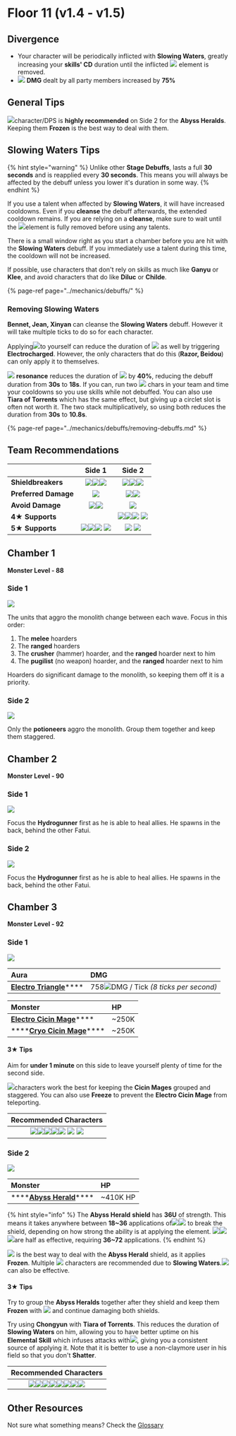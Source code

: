# Floor 11 \(v1.4 - v1.5\)

## Divergence

* Your character will be periodically inflicted with **Slowing Waters**, greatly increasing your **skills' CD** duration until the inflicted ![](../.gitbook/assets/hydro_small.png) element is removed.
* ![](../.gitbook/assets/physical_small.png) **DMG** dealt by all party members increased by **75%**

## General Tips

![](../.gitbook/assets/cryo_small.png)character/DPS is **highly recommended** on Side 2 for the **Abyss Heralds**. Keeping them **Frozen** is the best way to deal with them.

## Slowing Waters Tips

{% hint style="warning" %}
Unlike other **Stage Debuffs**,  lasts a full **30 seconds** and is reapplied every **30 seconds**. This means you will always be affected by the debuff unless you lower it's duration in some way.
{% endhint %}

If you use a talent when affected by **Slowing Waters**, it will have increased cooldowns. Even if you **cleanse** the debuff afterwards, the extended cooldown remains. If you are relying on a **cleanse**, make sure to wait until the ![](../.gitbook/assets/hydro_small.png)element is fully removed before using any talents.

There is a small window right as you start a chamber before you are hit with the **Slowing Waters** debuff. If you immediately use a talent during this time, the cooldown will not be increased. 

If possible, use characters that don't rely on skills as much like **Ganyu** or **Klee**, and avoid characters that do like **Diluc** or **Childe**.

{% page-ref page="../mechanics/debuffs/" %}

### Removing Slowing Waters

**Bennet, Jean, Xinyan** can cleanse the **Slowing Waters** debuff. However it will take multiple ticks to do so for each character.

Applying![](../.gitbook/assets/electro_small.png)to yourself can reduce the duration of ![](../.gitbook/assets/hydro_small.png) as well by triggering **Electrocharged**. However, the only characters that do this \(**Razor, Beidou**\) can only apply it to themselves.

![](../.gitbook/assets/electro_small.png) **resonance** reduces the duration of ![](../.gitbook/assets/hydro_small.png) by **40%**, reducing the debuff duration from **30s** to **18s**. If you can, run two ![](../.gitbook/assets/electro_small.png) chars in your team and time your cooldowns so you use skills while not debuffed. You can also use **Tiara of Torrents** which has the same effect, but giving up a circlet slot is often not worth it. The two stack multiplicatively, so using both reduces the duration from **30s** to **10.8s**.

{% page-ref page="../mechanics/debuffs/removing-debuffs.md" %}

## Team Recommendations

|  | Side 1 | Side 2 |
| :--- | :---: | :---: |
| **Shieldbreakers** | ![](../.gitbook/assets/pyro_small.png)![](../.gitbook/assets/cryo_small.png)![](../.gitbook/assets/electro_small.png) | ![](../.gitbook/assets/cryo_small.png)![](../.gitbook/assets/electro_small.png)![](../.gitbook/assets/geo_small.png) |
| **Preferred Damage** | ![](../.gitbook/assets/physical_small.png) | ![](../.gitbook/assets/physical_small.png)![](../.gitbook/assets/cryo_small.png) |
| **Avoid Damage** | ![](../.gitbook/assets/cryo_small.png)![](../.gitbook/assets/electro_small.png) | ![](../.gitbook/assets/hydro_small.png) |
| **4**★ **Supports** |  | ![](../.gitbook/assets/ui_avataricon_chongyun.png)![](../.gitbook/assets/ui_avataricon_kaeya.png)![](../.gitbook/assets/ui_avataricon_rosaria.png)  ![](../.gitbook/assets/ui_avataricon_lisa.png)  |
| **5**★ **Supports** | ![](../.gitbook/assets/ui_avataricon_lumine_anemo.png)![](../.gitbook/assets/ui_avataricon_sucrose.png)![](../.gitbook/assets/ui_avataricon_jean.png) ![](../.gitbook/assets/ui_avataricon_venti.png)  | ![](../.gitbook/assets/ui_avataricon_ganyu.png) ![](../.gitbook/assets/ui_avataricon_zhongli.png)  |

## Chamber 1

**Monster Level - 88**

### Side 1

![](../.gitbook/assets/11-1-1%20%281%29.png)

The units that aggro the monolith change between each wave. Focus in this order:

1. The **melee** hoarders
2. The **ranged** hoarders
3. The **crusher** \(hammer\) hoarder, and the **ranged** hoarder next to him
4. The **pugilist** \(no weapon\) hoarder, and the **ranged** hoarder next to him

Hoarders do significant damage to the monolith, so keeping them off it is a priority.

### Side 2

![](../.gitbook/assets/11-1-2%20%281%29.png)

Only the **potioneers** aggro the monolith. Group them together and keep them staggered.

## Chamber 2

**Monster Level - 90**

### Side 1 

![](../.gitbook/assets/11-2-1%20%281%29.png)

Focus the **Hydrogunner** first as he is able to heal allies. He spawns in the back, behind the other Fatui.

### Side 2

![](../.gitbook/assets/11-2-2%20%281%29.png)

  
Focus the **Hydrogunner** first as he is able to heal allies. He spawns in the back, behind the other Fatui.

## Chamber 3

**Monster Level - 92**

### Side 1

![](../.gitbook/assets/11-3-1%20%281%29.png)

| Aura | DMG |
| :--- | :--- |
| [**Electro Triangle**](../mechanics/auras/lightning-stake.md)\*\*\*\* | 758![](../.gitbook/assets/electro_small.png)DMG / Tick _\(8 ticks per second\)_ |

| Monster | HP |
| :--- | :--- |
| [**Electro Cicin Mage**](../monsters/fatui/electro-cicin-mage.md)\*\*\*\* | ~250K |
| \*\*\*\*[**Cryo Cicin Mage**](../monsters/fatui/cryo-cicin-mage.md)\*\*\*\* | ~250K |

#### 3★ Tips

Aim for **under 1 minute** on this side to leave yourself plenty of time for the second side.

![](../.gitbook/assets/anemo_small.png)characters work the best for keeping the **Cicin Mages** grouped and staggered. You can also use **Freeze** to prevent the **Electro Cicin Mage** from teleporting.

| Recommended Characters |
| :---: |
| ![](../.gitbook/assets/ui_avataricon_razor.png)![](../.gitbook/assets/ui_avataricon_eula.png)![](../.gitbook/assets/ui_avataricon_lumine_anemo.png)![](../.gitbook/assets/ui_avataricon_sucrose.png)![](../.gitbook/assets/ui_avataricon_jean.png) ![](../.gitbook/assets/ui_avataricon_venti.png) ![](../.gitbook/assets/ui_avataricon_zhongli.png)  |

### Side 2

![](../.gitbook/assets/11-3-2%20%281%29.png)

| Monster | HP |
| :--- | :--- |
| \*\*\*\*[**Abyss Herald**](../monsters/abyss-order/abyss-herald.md)\*\*\*\* | ~410K HP |

{% hint style="info" %}
The **Abyss Herald** **shield** has **36U** of strength. This means it takes anywhere between **18~36** applications of![](../.gitbook/assets/cryo_small.png)![](../.gitbook/assets/electro_small.png) to break the shield, depending on how strong the ability is at applying the element. ![](../.gitbook/assets/pyro_small.png)![](../.gitbook/assets/anemo_small.png)![](../.gitbook/assets/geo_small.png)are half as effective, requiring **36~72** applications.
{% endhint %}

![](../.gitbook/assets/cryo_small.png) is the best way to deal with the **Abyss Herald** shield, as it applies **Frozen**. Multiple ![](../.gitbook/assets/cryo_small.png) characters are recommended due to **Slowing Waters**.![](../.gitbook/assets/electro_small.png) can also be effective.

#### 3★ Tips

Try to group the **Abyss Heralds** together after they shield and keep them **Frozen** with ![](../.gitbook/assets/cryo_small.png) and continue damaging both shields.

Try using **Chongyun** with **Tiara of Torrents**. This reduces the duration of **Slowing Waters** on him, allowing you to have better uptime on his **Elemental Skill** which infuses attacks with![](../.gitbook/assets/cryo_small.png), giving you a consistent source of applying it. Note that it is better to use a non-claymore user in his field so that you don't **Shatter**.

| Recommended Characters |
| :---: |
| ![](../.gitbook/assets/ui_avataricon_lisa.png)![](../.gitbook/assets/ui_avataricon_keqing.png)![](../.gitbook/assets/ui_avataricon_razor.png)![](../.gitbook/assets/ui_avataricon_chongyun.png)![](../.gitbook/assets/ui_avataricon_eula.png)![](../.gitbook/assets/ui_avataricon_kaeya.png)![](../.gitbook/assets/ui_avataricon_rosaria.png)![](../.gitbook/assets/ui_avataricon_ganyu.png) |

## Other Resources

Not sure what something means? Check the [Glossary](../floors/glossary.md)

